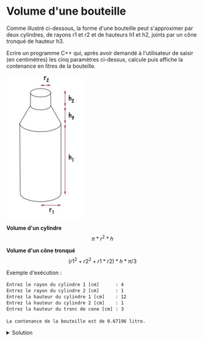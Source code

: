 # Volume d'une bouteille 

Comme illustré ci-dessous, la forme d'une bouteille peut s'approximer par deux cylindres, de rayons r1 et r2 et de hauteurs h1 et h2, joints par un cône tronqué de hauteur h3.

Ecrire un programme C++ qui, après avoir demandé à l'utilisateur de saisir (en centimètres) les cinq paramètres ci-dessus, calcule puis affiche la contenance en litres de la bouteille.

![bouteille](assets/03-10_bouteille.jpg)

**Volume d'un cylindre**
$$\pi * r^2 * h$$

**Volume d'un cône tronqué**
$$(r1^2 + r2^2 + r1 * r2) * h * \pi / 3$$

Exemple d'exécution :
~~~
Entrez le rayon du cylindre 1 [cm]      : 4
Entrez le rayon du cylindre 2 [cm]      : 1
Entrez la hauteur du cylindre 1 [cm]    : 12
Entrez la hauteur du cylindre 2 [cm]    : 1
Entrez la hauteur du tronc de cone [cm] : 3

La contenance de la bouteille est de 0.67196 litre.
~~~

<details>
<summary>Solution</summary>

~~~cpp
#include <iostream>
using namespace std;

int main() {

    const double pi = 3.14;

    const double cm3_en_litre = 1E-3; // 1 litre = 1000 cm3

    double r1, h1, // rayon [cm] et hauteur [cm] du cylindre 1
    r2, h2, // rayon [cm] et hauteur [cm] du cylindre 2
    h3;     // hauteur [cm] du tronc de cône

    // Saisies utilisateur (supposées correctes)
    cout << "Entrez le rayon du cylindre 1 [cm]      : ";
    cin >> r1;
    cout << "Entrez le rayon du cylindre 2 [cm]      : ";
    cin >> r2;
    cout << "Entrez la hauteur du cylindre 1 [cm]    : ";
    cin >> h1;
    cout << "Entrez la hauteur du cylindre 2 [cm]    : ";
    cin >> h2;
    cout << "Entrez la hauteur du tronc de cone [cm] : ";
    cin >> h3;

    // Calculs des divers volumes [cm3] et du volume total [litre]
    const double volume_cylindre_1 = pi * r1 * r1 * h1;
    const double volume_cylindre_2 = pi * r2 * r2 * h2;
    const double volume_cone = pi * (r1 * r1 + r1 * r2 + r2 * r2) * h3 / 3;

    const double volume_total = (volume_cylindre_1 + volume_cylindre_2 + volume_cone) * cm3_en_litre;


    // Affichage du résultat
    cout << "\nLa contenance de la bouteille est de "
         << volume_total << " litre"
         << (volume_total < 2 ? "" : "s") << "." << endl;

    return 0;
}
~~~
   
   



</details>
